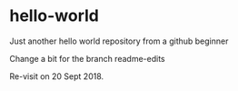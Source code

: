 # hello-world
Just another hello world repository from a github beginner

Change a bit for the branch readme-edits

Re-visit on 20 Sept 2018.
